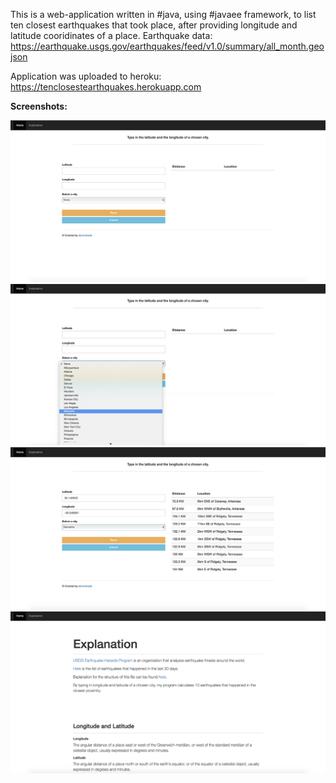 This is a web-application written in #java, using #javaee framework, to list ten closest earthquakes that took place, after providing longitude and latitude cooridinates of a place. 
Earthquake data: https://earthquake.usgs.gov/earthquakes/feed/v1.0/summary/all_month.geojson

Application was uploaded to heroku: https://tenclosestearthquakes.herokuapp.com


<b>Screenshots:</b>


<img src="https://github.com/dominikazb/10closestEarthquakes/blob/master/screens/tenclosestearthquakes1.jpg" alt="Italian Trulli">
<br>

<img src="https://github.com/dominikazb/10closestEarthquakes/blob/master/screens/tenclosestearthquakes2.jpg" alt="Italian Trulli">
<br>

<img src="https://github.com/dominikazb/10closestEarthquakes/blob/master/screens/tenclosestearthquakes3.jpg" alt="Italian Trulli">
<br>

<img src="https://github.com/dominikazb/10closestEarthquakes/blob/master/screens/tenclosestearthquakes4.jpg" alt="Italian Trulli">



